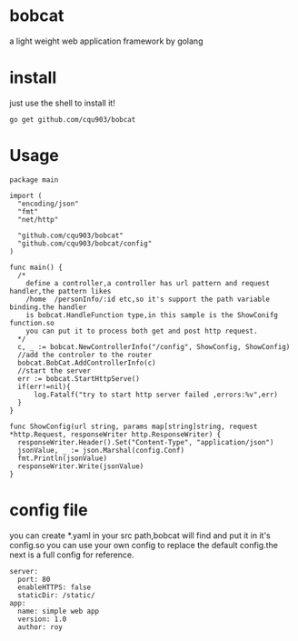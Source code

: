 # bobcat
a light weight  web application framework by golang

# install
just use the shell to install it!
    
    go get github.com/cqu903/bobcat 

# Usage
    package main

    import (
      "encoding/json"
      "fmt"
      "net/http"

      "github.com/cqu903/bobcat"
      "github.com/cqu903/bobcat/config"
    )

    func main() {
      /*
        define a controller,a controller has url pattern and request handler,the pattern likes 
        /home  /personInfo/:id etc,so it's support the path variable binding.the handler 
        is bobcat.HandleFunction type,in this sample is the ShowConifg function.so
        you can put it to process both get and post http request.
      */
      c, _ := bobcat.NewControllerInfo("/config", ShowConfig, ShowConfig)
      //add the controler to the router
      bobcat.BobCat.AddControllerInfo(c)
      //start the server
      err := bobcat.StartHttpServe()
      if(err!=nil){
	      log.Fatalf("try to start http server failed ,errors:%v",err)
      }
    }

    func ShowConfig(url string, params map[string]string, request *http.Request, responseWriter http.ResponseWriter) {
      responseWriter.Header().Set("Content-Type", "application/json")
      jsonValue, _ := json.Marshal(config.Conf)
      fmt.Println(jsonValue)
      responseWriter.Write(jsonValue)
    }
# config file
you can create *.yaml in your src path,bobcat will find and put it in it's config.so you can use your own config to replace the default config.the next is a full config for reference.
    
    server:
      port: 80
      enableHTTPS: false
      staticDir: /static/
    app:
      name: simple web app
      version: 1.0
      author: roy
